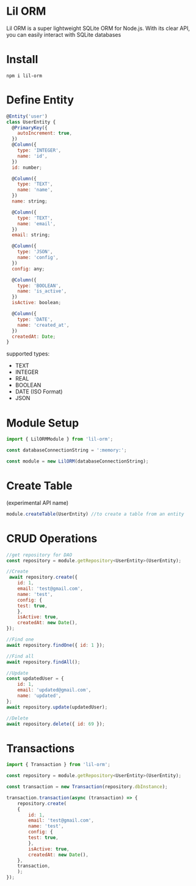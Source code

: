 # Lil ORM
Lil ORM is a super lightweight SQLite ORM for Node.js. With its clear API, you can easily interact with SQLite databases

# Install 
```
npm i lil-orm
```

# Define Entity
```javascript
@Entity('user')
class UserEntity {
  @PrimaryKey({
    autoIncrement: true,
  })
  @Column({
    type: 'INTEGER',
    name: 'id',
  })
  id: number;

  @Column({
    type: 'TEXT',
    name: 'name',
  })
  name: string;

  @Column({
    type: 'TEXT',
    name: 'email',
  })
  email: string;

  @Column({
    type: 'JSON',
    name: 'config',
  })
  config: any;

  @Column({
    type: 'BOOLEAN',
    name: 'is_active',
  })
  isActive: boolean;

  @Column({
    type: 'DATE',
    name: 'created_at',
  })
  createdAt: Date;
}
```
supported types:
 - TEXT
 - INTEGER
 - REAL
 - BOOLEAN
 - DATE (ISO Format)
 - JSON

# Module Setup
```javascript
import { LilORMModule } from 'lil-orm';

const databaseConnectionString = ':memory:';

const module = new LilORM(databaseConnectionString);

```

# Create Table
(experimental API name)
```javascript
module.createTable(UserEntity) //to create a table from an entity
```

# CRUD Operations
```javascript
//get repository for DAO
const repository = module.getRepository<UserEntity>(UserEntity);

//Create
 await repository.create({
    id: 1,
    email: 'test@gmail.com',
    name: 'test',
    config: {
    test: true,
    },
    isActive: true,
    createdAt: new Date(),
});

//Find one
await repository.findOne({ id: 1 });

//Find all
await repository.findAll();

//Update
const updatedUser = {
    id: 1,
    email: 'updated@gmail.com',
    name: 'updated',
};
await repository.update(updatedUser);

//Delete
await repository.delete({ id: 69 });
```

# Transactions
```javascript
import { Transaction } from 'lil-orm';

const repository = module.getRepository<UserEntity>(UserEntity);

const transaction = new Transaction(repository.dbInstance);

transaction.transaction(async (transaction) => {
    repository.create(
    {
        id: 1,
        email: 'test@gmail.com',
        name: 'test',
        config: {
        test: true,
        },
        isActive: true,
        createdAt: new Date(),
    },
    transaction,
    );
});
```

